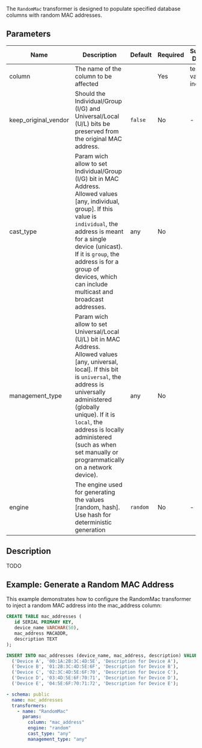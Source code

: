 The `RandomMac` transformer is designed to populate specified database columns with random MAC addresses.

## Parameters

| Name      | Description                                                                                                                                                                                                                                                                                                                 | Default  | Required | Supported DB types  |
|-----------|-----------------------------------------------------------------------------------------------------------------------------------------------------------------------------------------------------------------------------------------------------------------------------------------------------------------------------|----------|----------|---------------------|
| column    | The name of the column to be affected                                                                                                                                                                                                                                                                                       |          | Yes      | text, varchar, inet |
| keep_original_vendor | Should the Individual/Group (I/G) and Universal/Local (U/L) bits be preserved from the original MAC address.                                                                                                                                                                                                                | `false`  | No       | -                   |
| cast_type       | Param wich allow to set Individual/Group (I/G) bit in MAC Address. Allowed values [any, individual, group]. If this value is `individual`, the address is meant for a single device (unicast). If it is `group`, the address is for a group of devices, which can include multicast and broadcast addresses.                | any      | No       |                     |
| management_type | Param wich allow to set Universal/Local (U/L) bit in MAC Address. Allowed values [any, universal, local]. If this bit is `universal`, the address is universally administered (globally unique). If it is `local`, the address is locally administered (such as when set manually or programmatically on a network device). | any      | No       |                     |
| engine | The engine used for generating the values [random, hash]. Use hash for deterministic generation                                                                                                                                                                                                                             | `random` | No       |-                    |

## Description

TODO


## Example: Generate a Random MAC Address

This example demonstrates how to configure the RandomMac transformer to inject a random MAC address into the
mac_address column:

```sql title="Create table mac_addresses and insert data"
CREATE TABLE mac_addresses (
   id SERIAL PRIMARY KEY,
   device_name VARCHAR(50),
   mac_address MACADDR,
   description TEXT
);

INSERT INTO mac_addresses (device_name, mac_address, description) VALUES
  ('Device A', '00:1A:2B:3C:4D:5E', 'Description for Device A'),
  ('Device B', '01:2B:3C:4D:5E:6F', 'Description for Device B'),
  ('Device C', '02:3C:4D:5E:6F:70', 'Description for Device C'),
  ('Device D', '03:4D:5E:6F:70:71', 'Description for Device D'),
  ('Device E', '04:5E:6F:70:71:72', 'Description for Device E');

```

```yaml title="RandomPerson transformer example"
- schema: public
  name: mac_addresses
  transformers:
    - name: "RandomMac"
      params:
        column: "mac_address"
        engine: "random"
        cast_type: "any"
        management_type: "any"
```